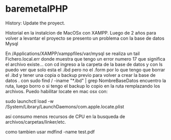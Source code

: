 # baremetalPHP
History: Update the proyect.

Historial en la instalcion de MacOSx con XAMPP.
Luego de 2 años para volver a levantar el proyecto se presento un problema con la base de datos Mysql

En /Applications/XAMPP/xamppfiles/var/mysql se realiza un tail Fichero.local.err
donde muestra que tengo un error numero 17 que significa el archivo existe... con cd ingreso a la carpeta de la base de datos y con ls puedo ver que solo esta el .ibd pero no el .form por lo que tengo que borrar el .ibd y tener una copia o backup previo para volver a crear la base de datos .
con sudo find / -iname "*.ibd" | grep NombreBaseDatos encuentro la ruta, luego borro o si tengo el backup lo copio en la ruta remplazando los archivos.
Puedo habilitar locate en mac osx con:

sudo launchctl load -w /System/Library/LaunchDaemons/com.apple.locate.plist

así consumo menos recursos de CPU en la busqueda de archivos/carpetas/linker/etc.

como tambien usar mdfind -name test.pdf
